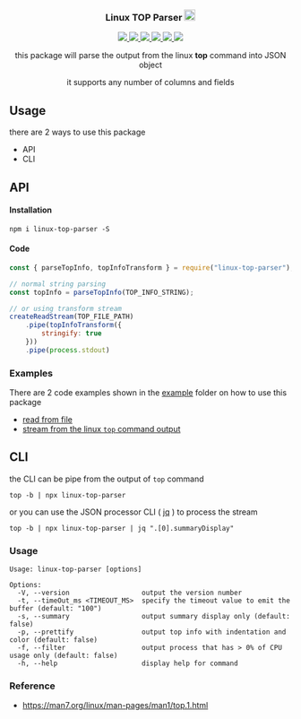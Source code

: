 <div align="center">
  <h3 align="center">
    Linux TOP Parser <img src='https://static.npmjs.com/255a118f56f5346b97e56325a1217a16.svg' width='20'>
  </h3>

  <a href="https://www.npmjs.com/package/linux-top-parser">
    <img src="https://img.shields.io/npm/v/linux-top-parser?label=linux-top-parser">
  </a>
  <a href="https://github.com/sweetim/linux-top-parser/actions/workflows/build-and-test.yml">
    <img src="https://img.shields.io/github/actions/workflow/status/sweetim/linux-top-parser/build-and-test.yml">
  </a>
  <a href="https://sonarcloud.io/summary/new_code?id=sweetim_linux-top-parser">
    <img src="https://sonarcloud.io/api/project_badges/measure?project=sweetim_linux-top-parser&metric=security_rating">
  </a>
  <a href="https://sonarcloud.io/summary/new_code?id=sweetim_linux-top-parser">
    <img src="https://sonarcloud.io/api/project_badges/measure?project=sweetim_linux-top-parser&metric=reliability_rating">
  </a>
  <a href="https://app.runforesight.com/repositories/github/sweetim/linux-top-parser/pull-requests">
    <img src="https://api-public.service.runforesight.com/api/v1/badge/success?repoId=2f6249b7-0e9f-4e61-b1cd-64f9eb6c2fd9">
  </a>
  <a href="https://sonarcloud.io/summary/new_code?id=sweetim_linux-top-parser">
    <img src="https://sonarcloud.io/api/project_badges/measure?project=sweetim_linux-top-parser&metric=coverage">
  </a>

  </br>

  <p>this package will parse the output from the linux <strong>top</strong> command into JSON object</p>
  <p>it supports any number of columns and fields</p>
</div>

## Usage

there are 2 ways to use this package
-   API
-   CLI

## API

#### Installation

```
npm i linux-top-parser -S
```

#### Code

```js
const { parseTopInfo, topInfoTransform } = require("linux-top-parser");

// normal string parsing
const topInfo = parseTopInfo(TOP_INFO_STRING);

// or using transform stream
createReadStream(TOP_FILE_PATH)
    .pipe(topInfoTransform({
        stringify: true
    }))
    .pipe(process.stdout)
```

### Examples

There are 2 code examples shown in the [example](https://github.com/sweetim/linux-top-parser/tree/master/example) folder on how to use this package
-   [read from file](https://github.com/sweetim/linux-top-parser/blob/master/example/read-from-file.ts)
-   [stream from the linux `top` command output](https://github.com/sweetim/linux-top-parser/blob/master/example/stream-from-top-command.ts)

## CLI

the CLI can be pipe from the output of `top` command

```
top -b | npx linux-top-parser
```
or you can use the JSON processor CLI ( [jq](https://github.com/stedolan/jq) ) to process the stream

```
top -b | npx linux-top-parser | jq ".[0].summaryDisplay"
```
### Usage

```
Usage: linux-top-parser [options]

Options:
  -V, --version                  output the version number
  -t, --timeOut_ms <TIMEOUT_MS>  specify the timeout value to emit the buffer (default: "100")
  -s, --summary                  output summary display only (default: false)
  -p, --prettify                 output top info with indentation and color (default: false)
  -f, --filter                   output process that has > 0% of CPU usage only (default: false)
  -h, --help                     display help for command
```

### Reference
-   https://man7.org/linux/man-pages/man1/top.1.html
